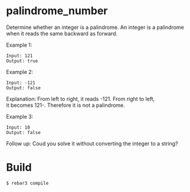 # palindrome_number
Determine whether an integer is a palindrome. An integer is a palindrome when it reads the same backward as forward.

Example 1:
```
Input: 121
Output: true
```

Example 2:
```
Input: -121
Output: false
```
Explanation: From left to right, it reads -121. From right to left,  
it becomes 121-. Therefore it is not a palindrome.

Example 3:
```
Input: 10
Output: false
```

Follow up: Coud you solve it without converting the integer to a string?

# Build
    $ rebar3 compile
